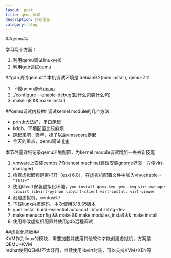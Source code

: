 ```yaml
---
layout: post
title: qemu 调试
description: 持续更新
category: blog
---
```


##qemu##

学习两个方面：<br>
 1. 利用qemu调试linux内核<br>
 2. 利用gdb调试qemu<br>


##gdb调试qemu##
本机调试环境是 debian9.2(mini install), qemu-2.11
1. 下载qemu源码[qemu]  
2. ./configure --enable-debug(缺什么包装什么包)  
3. make -j8 && make install   



##qemu调试内核##
调试kernel module的几个方法:  
* printk大法好，串口走起  
* kdgb，环境配置比较麻烦  
* 跑起来吧，骚年，挂了以后vmsscore走起  
* 今天的重点，qemu调试 [link] 

本节尽量详细记录qemu环境配置，为kernel module调试增加一丢丢新技能  
1. vmware上安装centos 7作为host machine(建议安装gnome界面，方便virt-manager)
2. 检查虚拟嵌套是否打开（esxi 6.0），在虚拟机配置文件中加入vhv.enable = "TRUE"
3. 使用libvirt安装虚拟化环境，`yum install qemu-kvm qemu-img virt-manager libvirt
libvirt-python libvirt-client virt-install virt-viewer`
4. 创建虚拟机，centos6.7
5. 下载liunx内核源码，本次使用3.18.35版本  
6. yum install build-essential autoconf libtool zlib1g-dev  
7. make menuconfig && make && make modules_install && make install  
8. 使用修改虚拟机配置并使用gdb远程调试



##虚拟化基础##  
KVM作为linux的模块，需要加载并使用其他软件才能创建虚拟机，方案是QEMU+KVM  
redhat使用QEMU不太好用，继续使用libvirt封装，可以支持KVM+XEN等

[qemu]:https://download.qemu.org/
[link]:http://terenceli.github.io/%E6%8A%80%E6%9C%AF/2016/06/21/gdb-linux-kernel-by-qemu
